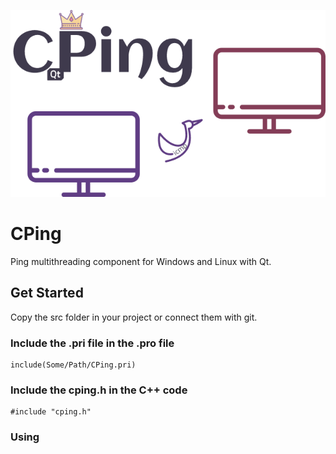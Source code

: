 ![alt text](https://github.com/ChichkinM/CPing/blob/readme/Logo.png)

# CPing
Ping multithreading component for Windows and Linux with Qt.

## Get Started
Copy the src folder in your project or connect them with git.

### Include the .pri file in the .pro file
    include(Some/Path/CPing.pri)

### Include the cping.h in the C++ code
    #include "cping.h"

### Using
